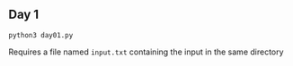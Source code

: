 ## Day 1
```
python3 day01.py
```
Requires a file named `input.txt` containing the input in the same directory
